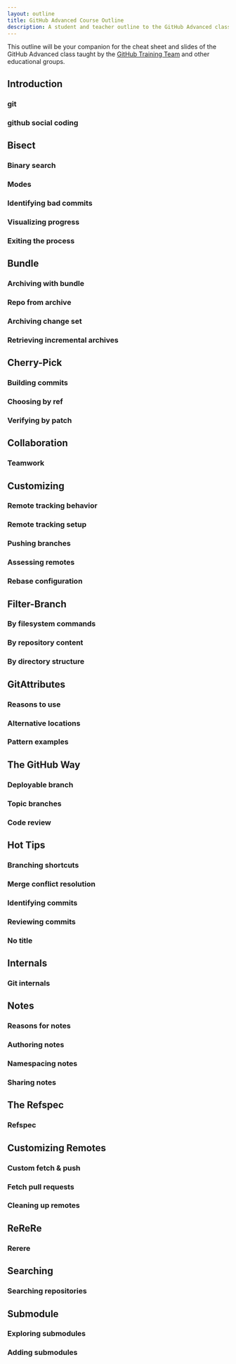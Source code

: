 ```yaml
---
layout: outline
title: GitHub Advanced Course Outline
description: A student and teacher outline to the GitHub Advanced class.
---
```


This outline will be your companion for the cheat sheet and slides of the GitHub Advanced class taught by the [GitHub Training Team](http://training.github.com/) and other educational groups.

## Introduction
### git
### github social coding

## Bisect
### Binary search
### Modes
### Identifying bad commits
### Visualizing progress
### Exiting the process

## Bundle
### Archiving with bundle
### Repo from archive
### Archiving change set
### Retrieving incremental archives

## Cherry-Pick
### Building commits
### Choosing by ref
### Verifying by patch

## Collaboration
### Teamwork

## Customizing
### Remote tracking behavior
### Remote tracking setup
### Pushing branches
### Assessing remotes
### Rebase configuration

## Filter-Branch
### By filesystem commands
### By repository content
### By directory structure

## GitAttributes
### Reasons to use
### Alternative locations
### Pattern examples

## The GitHub Way
### Deployable branch
### Topic branches
### Code review

## Hot Tips
### Branching shortcuts
### Merge conflict resolution
### Identifying commits
### Reviewing commits
### No title

## Internals
### Git internals

## Notes
### Reasons for notes
### Authoring notes
### Namespacing notes
### Sharing notes

## The Refspec
### Refspec

## Customizing Remotes
### Custom fetch & push
### Fetch pull requests
### Cleaning up remotes

## ReReRe
### Rerere

## Searching
### Searching repositories

## Submodule
### Exploring submodules
### Adding submodules
